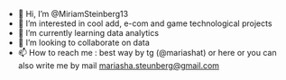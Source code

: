 - 👋 Hi, I’m @MiriamSteinberg13
- 👀 I’m interested in cool add, e-com and game technological projects
- 🌱 I’m currently learning data analytics
- 💞️ I’m looking to collaborate on data 
- 📫 How to reach me : best way by tg (@mariashat) or here or you can also write me by mail mariasha.steunberg@gmail.com

<!---
MiriamSteinberg13/MiriamSteinberg13 is a ✨ special ✨ repository because its `README.md` (this file) appears on your GitHub profile.
You can click the Preview link to take a look at your changes.
--->
